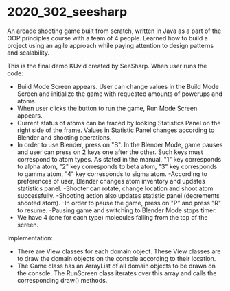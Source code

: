 # 2020_302_seesharp
An arcade shooting game built from scratch, written in Java as a part of the OOP principles course with a team of 4 people. Learned how to build a project using an agile approach while paying attention to design patterns and scalability.

This is the final demo KUvid created by SeeSharp.
When user runs the code: 
- Build Mode Screen appears. User can change values in the Build Mode Screen and initialize the game with requested amounts of powerups and atoms.
- When user clicks the button to run the game, Run Mode Screen appears.
- Current status of atoms can be traced by looking Statistics Panel on the right side of the frame. Values in Statistic Panel changes according to Blender and shooting operations.
- In order to use Blender, press on "B". In the Blender Mode, game pauses and user can press on 2 keys one after the other. Such keys must correspond to atom types. As stated in the manual, "1" key corresponds to alpha atom, "2" key corresponds to beta atom, "3" key corresponds to gamma atom, "4" key corresponds to sigma atom.
-According to preferences of user, Blender changes atom inventory and updates statistics panel.
-Shooter can rotate, change location and shoot atom successfully.
-Shooting action also updates statistic panel (decrements shooted atom).
-In order to pause the game, press on "P" and press "R" to resume.
-Pausing game and switching to Blender Mode stops timer.
- We have 4 (one for each type) molecules falling from the top of the screen.


Implementation:
- There are View classes for each domain object. These View classes are to draw the domain objects on the console according to their location.
- The Game class has an ArrayList of all domain objects to be drawn on the console. The RunScreen class iterates over this array and calls the corresponding draw() methods.


